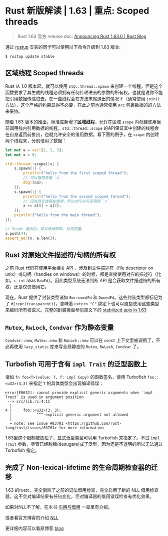 # Rust 新版解读 | 1.63 | 重点: Scoped threads

> Rust 1.63 官方 release doc: [Announcing Rust 1.63.0 | Rust Blog](https://blog.rust-lang.org/2022/08/11/Rust-1.63.0.html)

通过 [rustup](https://www.rust-lang.org/tools/install) 安装的同学可以使用以下命令升级到 1.63 版本:

```shell
$ rustup update stable
```

## 区域线程 Scoped threads

Rust 从 1.0 版本起，就可以使用 `std::thread::spawn` 来创建一个线程，但是这个函数要求了其生成的线程必须拥有任何传递进去的参数的所有权，也就是说你不能把引用数据传递进去。在一些线程会在方法末尾退出的情况下（通常使用 `join()` 方法），这个严格的约束显得不必要，在此之前也通常使用 `Arc` 包裹数据的的方法来妥协。

随着 1.63 版本的推出，标准库新增了**区域线程**，允许在区域 `scope` 内创建使用当前调用栈内引用数据的线程。`std::thread::scope` 的API保证其中创建的线程会在自身返回前推出，也就允许安全的借用数据。看下面的例子，在 `scope` 内创建两个线程来，分别借用了数据：

```rust
let mut a = vec![1, 2, 3];
let mut x = 0;

std::thread::scope(|s| {
    s.spawn(|| {
        println!("hello from the first scoped thread");
        // 可以借用变量 `a`
        dbg!(&a);
    });
    s.spawn(|| {
        println!("hello from the second scoped thread");
        // 没有其它线程在使用，所以也可以可变借用 `x`
        x += a[0] + a[2];
    });
    println!("hello from the main thread");
});

// Scope 退出后，可以继续修改、访问变量。
a.push(4);
assert_eq!(x, a.len());
```

## Rust 对原始文件描述符/句柄的所有权

之前 Rust 代码在使用平台相关 API ，涉及到文件描述符（file descriptor on unix）或句柄（handles on windows）的时候，都是直接使用对应的描述符（比如，`c_int` alias `RawFd`）。因此类型系统无法判断 API 是会获取文件描述符的所有权，还是仅仅借用它。

现在，Rust 提供了封装类型诸如 `BorrowedFd` 和 `OwnedFd`。这些封装类型都标记为了 `#[repr(transparent)]`，意味着 `extern "C"` 绑定下也可以直接使用这些类型来编码所有权语义。完整的封装类型参见原文下的 [stabilized apis in 1.63](https://blog.rust-lang.org/2022/08/11/Rust-1.63.0.html#stabilized-apis)

## `Mutex`, `RwLock`, `Condvar` 作为静态变量

`Condvar::new`, `Mutex::new` 和 `RwLock::new` 可以在 `const` 上下文里被调用了，不必再使用 `lazy_static` 库来写全局静态的 `Mutex`, `RwLock`, `Condvar` 了。

## Turbofish 可用于含有 `impl Trait` 的泛型函数上

诸如 `fn foo<T>(value: T, f: impl Copy)` 的函数签名，使用 Turbofish `foo::<u32>(3,3)` 来指定 `T` 的具体类型会出现编译错误：

```shell
error[E0632]: cannot provide explicit generic arguments when `impl Trait` is used in argument position
 --> src/lib.rs:4:11
  |
4 |     foo::<u32>(3, 3);
  |           ^^^ explicit generic argument not allowed
  |
  = note: see issue #83701 <https://github.com/rust-lang/rust/issues/83701> for more information
```

1.63里这个限制被放松了，显式泛型类型可以用 Turbofish 来指定了。不过 `impl Trait` 参数，尽管已经脱糖(desugare)成了泛型，因为还是不透明的所以无法通过 Turbofish 指定。

## 完成了 Non-lexical-lifetime 的生命周期检查器的迁移

1.63 的rustc，完全删除了之前的词法借用检查，完全启用了新的 NLL 借用检查器。这不会对编译结果有任何变化，但对编译器的借用错误检查有优化效果。

如果对NLL不了解，在本书 [引用与借用](https://course.rs/basic/ownership/borrowing.html#NLL) 一章里有介绍。

或者看官方博客的介绍 [NLL](https://blog.rust-lang.org/2018/12/06/Rust-1.31-and-rust-2018.html#non-lexical-lifetimes)

更详细内容可以看原博客 [blog](https://blog.rust-lang.org/2022/08/05/nll-by-default.html)

